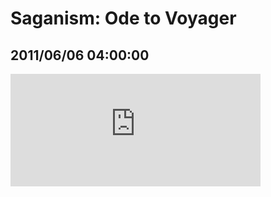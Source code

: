 # Saganism: Ode to Voyager
## 2011/06/06 04:00:00 

<p><iframe src="http://bandcamp.com/EmbeddedPlayer/v=2/album=571872765/size=venti/bgcol=FFFFFF/linkcol=4285BB/vis=plasma/" frameborder="0" height="180" width="400">&amp;lt;a href="http://saganism.bandcamp.com/album/ode-to-voyager" _mce_href="http://saganism.bandcamp.com/album/ode-to-voyager"&amp;gt;Ode to Voyager by saganism&amp;lt;/a&amp;gt;</iframe></p>

